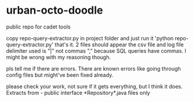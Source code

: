 # urban-octo-doodle
public repo for cadet tools

copy repo-query-extractor.py in project folder and just run it 
'python repo-query-extractor.py'
that's it. 
2 files should appear the csv file and log file
delimiter used is "|" not commas "," because SQL queries have commas. I might be wrong with my reasoning though. 

pls tell me if there are errors. 
There are known errors like going through config files but might've been fixed already. 

please check your work, not sure if it gets everything, but I think it does. 
Extracts from - public interface \*Repository\*.java files only